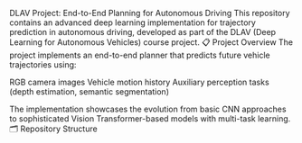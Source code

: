DLAV Project: End-to-End Planning for Autonomous Driving
This repository contains an advanced deep learning implementation for trajectory prediction in autonomous driving, developed as part of the DLAV (Deep Learning for Autonomous Vehicles) course project.
📋 Project Overview
The project implements an end-to-end planner that predicts future vehicle trajectories using:

RGB camera images
Vehicle motion history
Auxiliary perception tasks (depth estimation, semantic segmentation)

The implementation showcases the evolution from basic CNN approaches to sophisticated Vision Transformer-based models with multi-task learning.
🗂️ Repository Structure

